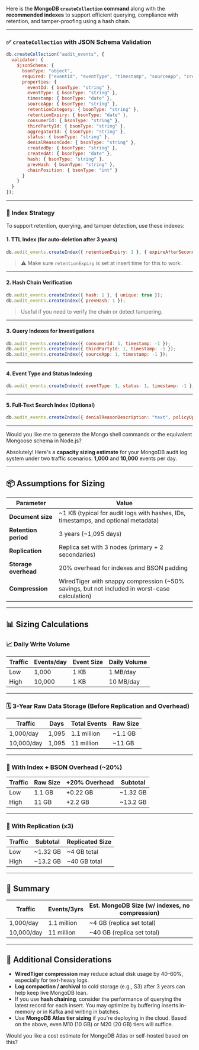 Here is the **MongoDB `createCollection` command** along with the **recommended indexes** to support efficient querying, compliance with retention, and tamper-proofing using a hash chain.

---

### ✅ `createCollection` with JSON Schema Validation

```js
db.createCollection("audit_events", {
  validator: {
    $jsonSchema: {
      bsonType: "object",
      required: ["eventId", "eventType", "timestamp", "sourceApp", "createdAt", "hash"],
      properties: {
        eventId: { bsonType: "string" },
        eventType: { bsonType: "string" },
        timestamp: { bsonType: "date" },
        sourceApp: { bsonType: "string" },
        retentionCategory: { bsonType: "string" },
        retentionExpiry: { bsonType: "date" },
        consumerId: { bsonType: "string" },
        thirdPartyId: { bsonType: "string" },
        aggregatorId: { bsonType: "string" },
        status: { bsonType: "string" },
        denialReasonCode: { bsonType: "string" },
        createdBy: { bsonType: "string" },
        createdAt: { bsonType: "date" },
        hash: { bsonType: "string" },
        prevHash: { bsonType: "string" },
        chainPosition: { bsonType: "int" }
      }
    }
  }
});
```

---

### 🧠 Index Strategy

To support retention, querying, and tamper detection, use these indexes:

#### 1. **TTL Index** (for auto-deletion after 3 years)

```js
db.audit_events.createIndex({ retentionExpiry: 1 }, { expireAfterSeconds: 0 });
```

> ⚠️ Make sure `retentionExpiry` is set at insert time for this to work.

---

#### 2. **Hash Chain Verification**

```js
db.audit_events.createIndex({ hash: 1 }, { unique: true });
db.audit_events.createIndex({ prevHash: 1 });
```

> Useful if you need to verify the chain or detect tampering.

---

#### 3. **Query Indexes for Investigations**

```js
db.audit_events.createIndex({ consumerId: 1, timestamp: -1 });
db.audit_events.createIndex({ thirdPartyId: 1, timestamp: -1 });
db.audit_events.createIndex({ sourceApp: 1, timestamp: -1 });
```

---

#### 4. **Event Type and Status Indexing**

```js
db.audit_events.createIndex({ eventType: 1, status: 1, timestamp: -1 });
```

---

#### 5. **Full-Text Search Index** (Optional)

```js
db.audit_events.createIndex({ denialReasonDescription: "text", policyUpdateDescription: "text" });
```

---

Would you like me to generate the Mongo shell commands or the equivalent Mongoose schema in Node.js?


Absolutely! Here's a **capacity sizing estimate** for your MongoDB audit log system under two traffic scenarios: **1,000** and **10,000** events per day.

---

## 📦 Assumptions for Sizing

| Parameter            | Value                                                                                          |
| -------------------- | ---------------------------------------------------------------------------------------------- |
| **Document size**    | \~1 KB (typical for audit logs with hashes, IDs, timestamps, and optional metadata)            |
| **Retention period** | 3 years (\~1,095 days)                                                                         |
| **Replication**      | Replica set with 3 nodes (primary + 2 secondaries)                                             |
| **Storage overhead** | 20% overhead for indexes and BSON padding                                                      |
| **Compression**      | WiredTiger with snappy compression (\~50% savings, but not included in worst-case calculation) |

---

## 📊 Sizing Calculations

### 📈 Daily Write Volume

| Traffic | Events/day | Event Size | Daily Volume |
| ------- | ---------- | ---------- | ------------ |
| Low     | 1,000      | 1 KB       | 1 MB/day     |
| High    | 10,000     | 1 KB       | 10 MB/day    |

---

### 🗓️ 3-Year Raw Data Storage (Before Replication and Overhead)

| Traffic    | Days  | Total Events | Raw Size |
| ---------- | ----- | ------------ | -------- |
| 1,000/day  | 1,095 | 1.1 million  | \~1.1 GB |
| 10,000/day | 1,095 | 11 million   | \~11 GB  |

---

### 📂 With Index + BSON Overhead (\~20%)

| Traffic | Raw Size | +20% Overhead | Subtotal  |
| ------- | -------- | ------------- | --------- |
| Low     | 1.1 GB   | +0.22 GB      | \~1.32 GB |
| High    | 11 GB    | +2.2 GB       | \~13.2 GB |

---

### 🔁 With Replication (x3)

| Traffic | Subtotal  | Replicated Size |
| ------- | --------- | --------------- |
| Low     | \~1.32 GB | \~4 GB total    |
| High    | \~13.2 GB | \~40 GB total   |

---

## 🧮 Summary

| Traffic    | Events/3yrs | Est. MongoDB Size (w/ indexes, no compression) |
| ---------- | ----------- | ---------------------------------------------- |
| 1,000/day  | 1.1 million | \~4 GB (replica set total)                     |
| 10,000/day | 11 million  | \~40 GB (replica set total)                    |

---

## 🔧 Additional Considerations

* **WiredTiger compression** may reduce actual disk usage by 40–60%, especially for text-heavy logs.
* **Log compaction / archival** to cold storage (e.g., S3) after 3 years can help keep live MongoDB lean.
* If you use **hash chaining**, consider the performance of querying the latest record for each insert. You may optimize by buffering inserts in-memory or in Kafka and writing in batches.
* Use **MongoDB Atlas tier sizing** if you're deploying in the cloud. Based on the above, even M10 (10 GB) or M20 (20 GB) tiers will suffice.

Would you like a cost estimate for MongoDB Atlas or self-hosted based on this?

